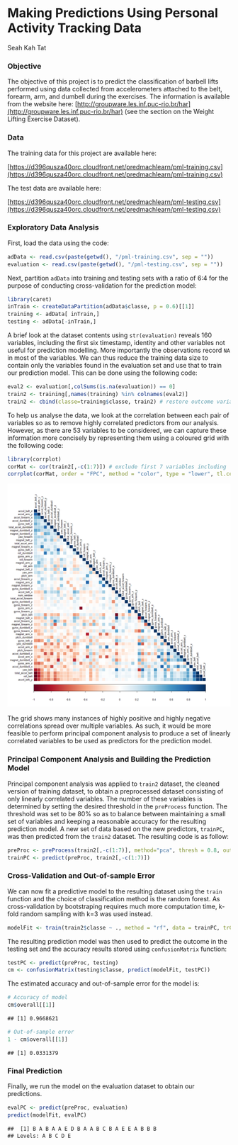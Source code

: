 # Making Predictions Using Personal Activity Tracking Data
Seah Kah Tat

### Objective

The objective of this project is to predict the classification of barbell lifts performed using data collected from accelerometers attached to the belt, forearm, arm, and dumbell during the exercises. The information is available from the website here: [http://groupware.les.inf.puc-rio.br/har](http://groupware.les.inf.puc-rio.br/har) (see the section on the Weight Lifting Exercise Dataset).

### Data

The training data for this project are available here:

[https://d396qusza40orc.cloudfront.net/predmachlearn/pml-training.csv](https://d396qusza40orc.cloudfront.net/predmachlearn/pml-training.csv)

The test data are available here:

[https://d396qusza40orc.cloudfront.net/predmachlearn/pml-testing.csv](https://d396qusza40orc.cloudfront.net/predmachlearn/pml-testing.csv)

### Exploratory Data Analysis

First, load the data using the code:


```r
adData <- read.csv(paste(getwd(), "/pml-training.csv", sep = ""))
evaluation <- read.csv(paste(getwd(), "/pml-testing.csv", sep = ""))
```

Next, partition `adData` into training and testing sets with a ratio of 6:4 for the purpose of conducting cross-validation for the prediction model:



```r
library(caret)
inTrain <- createDataPartition(adData$classe, p = 0.6)[[1]]
training <- adData[ inTrain,]
testing <- adData[-inTrain,]
```

A brief look at the dataset contents using `str(evaluation)` reveals 160 variables, including the first six timestamp, identity and other variables not useful for prediction modelling. More importantly the observations record `NA` in most of the variables. We can thus reduce the training data size to contain only the variables found in the evaluation set and use that to train our prediction model. This can be done using the following code:



```r
eval2 <- evaluation[,colSums(is.na(evaluation)) == 0]
train2 <- training[,names(training) %in% colnames(eval2)]
train2 <- cbind(classe=training$classe, train2) # restore outcome variable in reduced dataset
```

To help us analyse the data, we look at the correlation between each pair of variables so as to remove highly correlated predictors from our analysis. However, as there are 53 variables to be considered, we can capture these information more concisely by representing them using a coloured grid with the following code:


```r
library(corrplot)
corMat <- cor(train2[,-c(1:7)]) # exclude first 7 variables including 'classe'
corrplot(corMat, order = "FPC", method = "color", type = "lower", tl.cex = 0.8, tl.col = rgb(0, 0, 0))
```

![](Assignment_files/figure-html/unnamed-chunk-4-1.png) 

The grid shows many instances of highly positive and highly negative correlations spread over multiple variables. As such, it would be more feasible to perform principal component analysis to produce a set of linearly correlated variables to be used as predictors for the prediction model.

### Principal Component Analysis and Building the Prediction Model

Principal component analysis was applied to `train2` dataset, the cleaned version of training dataset, to obtain a preprocessed dataset consisting of only linearly correlated variables. The number of these variables is determined by setting the desired threshold in the `preProcess` function. The threshold was set to be 80% so as to balance between maintaining a small set of variables and keeping a reasonable accuracy for the resulting prediction model. A new set of data based on the new predictors, `trainPC`, was then predicted from the `train2` dataset. The resulting code is as follow:


```r
preProc <- preProcess(train2[,-c(1:7)], method="pca", thresh = 0.8, outcome = train2$classe)
trainPC <- predict(preProc, train2[,-c(1:7)])
```

### Cross-Validation and Out-of-sample Error

We can now fit a predictive model to the resulting dataset using the `train` function and the choice of classification method is the random forest. As cross-validation by bootstraping requires much more computation time, k-fold random sampling with k=3 was used instead. 


```r
modelFit <- train(train2$classe ~ ., method = "rf", data = trainPC, trControl = trainControl(allowParallel = TRUE, method = "cv", number = 3), importance = TRUE)
```

The resulting prediction model was then used to predict the outcome in the testing set and the accuracy results stored using `confusionMatrix` function:


```r
testPC <- predict(preProc, testing)
cm <- confusionMatrix(testing$classe, predict(modelFit, testPC))
```

The estimated accuracy and out-of-sample error for the model is:


```r
# Accuracy of model
cm$overall[[1]]
```

```
## [1] 0.9668621
```


```r
# Out-of-sample error
1 - cm$overall[[1]]
```

```
## [1] 0.0331379
```

### Final Prediction

Finally, we run the model on the evaluation dataset to obtain our predictions.


```r
evalPC <- predict(preProc, evaluation)
predict(modelFit, evalPC)
```

```
##  [1] B A B A A E D B A A B C B A E E A B B B
## Levels: A B C D E
```
